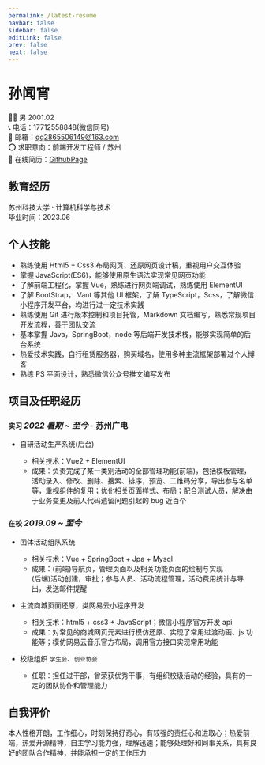 ```yaml
---
permalink: /latest-resume
navbar: false
sidebar: false
editLink: false
prev: false
next: false
---
```


# 孙闻宵

👨‍💻 男 2001.02  
📞 电话：17712558848(微信同号)  
📧 邮箱：qq2865506149@163.com  
⭕ 求职意向：前端开发工程师 / 苏州  
📑 在线简历：[GithubPage](https://Shaw-Sun.github.io/latest-resume)

## 教育经历

苏州科技大学 · 计算机科学与技术  
毕业时间：2023.06

## 个人技能

- 熟练使用 Html5 + Css3 布局网页、还原网页设计稿，重视用户交互体验
- 掌握 JavaScript(ES6)，能够使用原生语法实现常见网页功能
- 了解前端工程化，掌握 Vue，熟练进行网页端调试，熟练使用 ElementUI
- 了解 BootStrap， Vant 等其他 UI 框架，了解 TypeScript，Scss，了解微信小程序开发平台，均进行过一定技术实践
- 熟练使用 Git 进行版本控制和项目托管，Markdown 文档编写，熟悉常规项目开发流程，善于团队交流
- 基本掌握 Java，SpringBoot，node 等后端开发技术栈，能够实现简单的后台系统
- 热爱技术实践，自行租赁服务器，购买域名，使用多种主流框架部署过个人博客
- 熟练 PS 平面设计，熟悉微信公众号推文编写发布

## 项目及任职经历

### `实习` _2022 暑期 ~ 至今_ - 苏州广电

- 自研活动生产系统(后台)

  - 相关技术：Vue2 + ElementUI
  - 成果：负责完成了某一类别活动的全部管理功能(前端)，包括模板管理，活动录入、修改、删除、搜索、排序，预览、二维码分享，导出参与名单等，重视组件的复用；优化相关页面样式、布局；配合测试人员，解决由于业务变更及前人代码遗留问题引起的 bug 近百个

### `在校` _2019.09 ~ 至今_

- 团体活动组队系统

  - 相关技术：Vue + SpringBoot + Jpa + Mysql
  - 成果：(前端)导航页，管理页面以及相关功能页面的绘制与实现  
   (后端)活动创建，审批；参与人员、活动流程管理，活动费用统计与导出，发送邮件提醒

- 主流商城页面还原，类网易云小程序开发

  - 相关技术：html5 + css3 + JavaScript；微信小程序官方开发 api
  - 成果：对常见的商城网页元素进行模仿还原、实现了常用过渡动画、js 功能等；模仿网易云音乐官方布局，调用官方接口实现常用功能

- 校级组织 `学生会`、`创业协会`

  - 任职：担任过干部，曾荣获优秀干事，有组织校级活动的经验，具有的一定的团队协作和管理能力

## 自我评价

本人性格开朗，工作细心，时刻保持好奇心，有较强的责任心和进取心；热爱前端，热爱开源精神，自主学习能力强，理解迅速；能够处理好和同事关系，具有良好的团队合作精神，并能承担一定的工作压力
